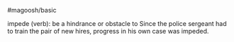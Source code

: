 #magoosh/basic

impede (verb): be a hindrance or obstacle to 
Since the police sergeant had to train the pair of new hires, progress in his own case was impeded. 
